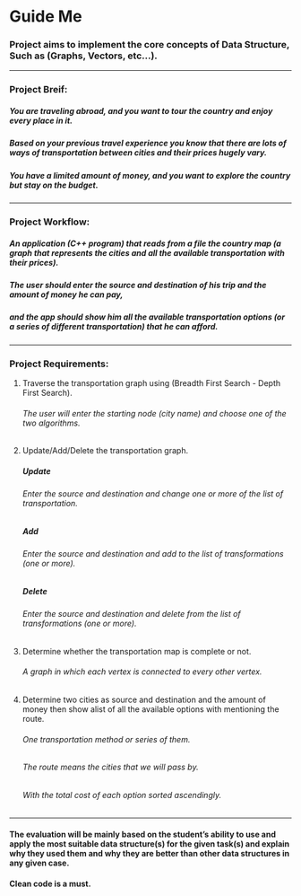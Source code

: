 # Guide Me

### Project aims to implement the core concepts of Data Structure, Such as (Graphs, Vectors, etc...).
<hr>

### Project Breif:
##### You are traveling abroad, and you want to tour the country and enjoy every place in it.
##### Based on your previous travel experience you know that there are lots of ways of transportation between cities and their prices hugely vary.
##### You have a limited amount of money, and you want to explore the country but stay on the budget.
<hr>

### Project Workflow:
##### An application (C++ program) that reads from a file the country map (a graph that represents the cities and all the available transportation with their prices).
##### The user should enter the source and destination of his trip and the amount of money he can pay,
##### and the app should show him all the available transportation options (or a series of different transportation) that he can afford.
<hr>

### Project Requirements:
<ol>
  <li>Traverse the transportation graph using (Breadth First Search - Depth First Search).</li>

  ###### The user will enter the starting node (city name) and choose one of the two algorithms.

  <li>Update/Add/Delete the transportation graph.</li>

  ##### Update
  ###### Enter the source and destination and change one or more of the list of transportation.

  ##### Add
  ###### Enter the source and destination and add to the list of transformations (one or more).

  ##### Delete
  ###### Enter the source and destination and delete from the list of transformations (one or more).

  <li>Determine whether the transportation map is complete or not.</li>

  ###### A graph in which each vertex is connected to every other vertex.

  <li>Determine two cities as source and destination and the amount of money then show alist of all the available options with mentioning the route.</li>

  ###### One transportation method or series of them.
  ###### The route means the cities that we will pass by.
  ###### With the total cost of each option sorted ascendingly.
</ol>
<hr>

#### The evaluation will be mainly based on the student’s ability to use and apply the most suitable data structure(s) for the given task(s) and explain why they used them and why they are better than other data structures in any given case.

#### Clean code is a must.
